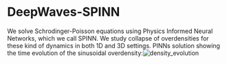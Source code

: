 # DeepWaves-SPINN
We solve Schrodinger-Poisson equations using Physics Informed Neural Networks, which we call SPINN. We study collapse of overdensities for these kind of dynamics in both 1D and 3D settings.
PINNs solution showing the time evolution of the sinusoidal overdensity:![density_evolution](https://github.com/user-attachments/assets/c32cafb8-83b8-4ad3-be6a-8d0f7660174d)
